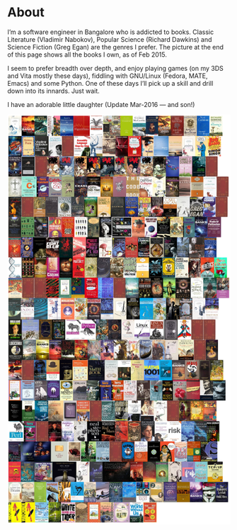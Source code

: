 # About

I’m a software engineer in Bangalore who is addicted to books. Classic
Literature (Vladimir Nabokov), Popular Science (Richard Dawkins) and
Science Fiction (Greg Egan) are the genres I prefer. The picture at
the end of this page shows all the books I own, as of Feb 2015.

I seem to prefer breadth over depth, and enjoy playing games (on my
3DS and Vita mostly these days), fiddling with GNU/Linux (Fedora,
MATE, Emacs) and some Python. One of these days I’ll pick up a skill
and drill down into its innards. Just wait.

I have an adorable little daughter (Update Mar-2016 — and son!)

![My Books](img/mybooks.png)
